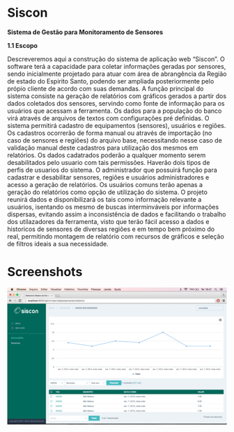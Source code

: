 # Siscon

**Sistema de Gestão para Monitoramento de Sensores**

**1.1	Escopo**

Descreveremos aqui a construção do sistema de aplicação web “Siscon”.
O software terá a capacidade para coletar informações geradas por sensores, sendo inicialmente projetado para atuar com área de  abrangência da Região de estado do Espirito Santo, podendo ser ampliada posteriormente pelo própio cliente de acordo com suas demandas.
A função principal do sistema consiste na geração de relatórios com gráficos gerados a partir dos dados coletados dos sensores, servindo como fonte de informação para os usuários que acessam a ferramenta.
Os dados para a população do banco virá através de arquivos de textos com configurações pré definidas.
O sistema permitirá cadastro de equipamentos (sensores), usuários e regiões. Os cadastros ocorrerão de forma manual ou através de importação (no caso de sensores e regiões) do arquivo base, necessitando nesse caso de validação manual deste cadastros para utilização dos mesmos em relatórios.
Os dados cadatrados poderão a qualquer momento serem desabilitados pelo usuario com tais permissões.
Haverão dois tipos de perfis de usuarios do sistema. O administrador que possuirá função para cadastrar e desabilitar sensores, regiões e usuários administradores e acesso a geração de relatórios. Os usuários comuns terão apenas a geração do relatórios como opção de utilização do sistema.
O projeto reunirá dados e disponibilizará os tais como informação relevante a usuários, isentando os mesmo de buscas interminváveis por informações dispersas, evitando assim a inconsistência de dados e facilitando o trabalho dos utilazadores da ferramenta, visto que terão fácil acesso a dados e historicos de sensores de diversas regiões e em tempo bem próximo do real, permitindo montagem de relatório com recursos de gráficos e seleção de filtros ideais a sua necessidade. 

Screenshots
===========
![alt text](static/screen1.png "Tela de relatório")
